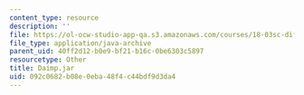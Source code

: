 ```yaml
---
content_type: resource
description: ''
file: https://ol-ocw-studio-app-qa.s3.amazonaws.com/courses/18-03sc-differential-equations-fall-2011/092c0682b08e0eba48f4c44bdf9d3da4_Daimp.jar
file_type: application/java-archive
parent_uid: 40ff2d12-b0e9-bf21-b16c-0be6303c5897
resourcetype: Other
title: Daimp.jar
uid: 092c0682-b08e-0eba-48f4-c44bdf9d3da4
---
```

